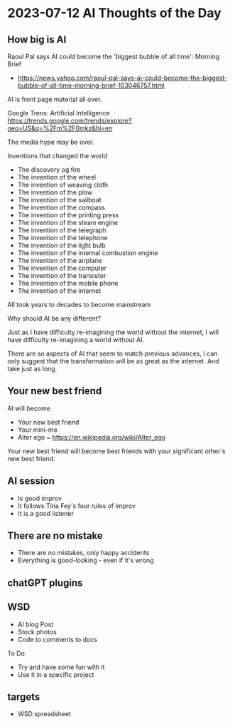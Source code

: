 # 2023-07-12 AI Thoughts of the Day

## How big is AI

Raoul Pal says AI could become the 'biggest bubble of all time': Morning Brief
* https://news.yahoo.com/raoul-pal-says-ai-could-become-the-biggest-bubble-of-all-time-morning-brief-103046757.html

AI is front page material all over.

Google Trens: Artificial Intelligence
https://trends.google.com/trends/explore?geo=US&q=%2Fm%2F0mkz&hl=en

The media hype may be over.

Inventions that changed the world

* The discovery og fire
* The invention of the wheel
* The invention of weaving cloth
* The invention of the plow
* The invention of the sailboat
* The invention of the compass
* The invention of the printing press
* The invention of the steam engine
* The invention of the telegraph
* The invention of the telephone
* The invention of the light bulb
* The invention of the internal combustion engine
* The invention of the airplane
* The invention of the computer
* The invention of the transistor
* The invention of the mobile phone
* The invention of the internet

All took years to decades to become mainstream

Why should AI be any different?

Just as I have difficulty re-imagining the world without the internet, I will have difficulty re-imagining a world without AI.

There are so aspects of AI that seem to match previous advances, I can only suggest that the transformation will be as great as the internet. And take just as long.

## Your new best friend

AI will become

* Your new best friend
* Your mini-me
* Alter ego ~ https://en.wikipedia.org/wiki/Alter_ego

Your new best friend will become best friends with your significant other's new best friend.

## AI session

* Is good improv
* It follows Tina Fey's four rules of improv
* It is a good listener

## There are no mistake

* There are no mistakes, only happy accidents
* Everything is good-looking - even if it's wrong


## chatGPT plugins


## WSD

* AI blog Post
* Stock photos
* Code to comments to docs

To Do

* Try and have some fun with it
* Use it in a specific project

## targets

* WSD spreadsheet
